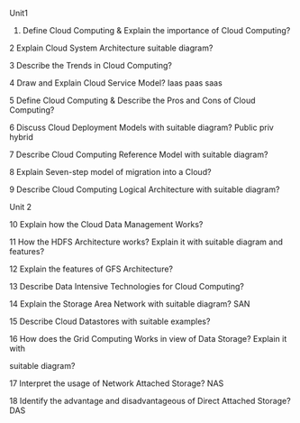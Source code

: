 Unit1

1. Define Cloud Computing & Explain the importance of Cloud Computing?

2 Explain Cloud System Architecture suitable diagram?

3 Describe the Trends in Cloud Computing?

4 Draw and Explain Cloud Service Model? Iaas paas saas

5 Define Cloud Computing & Describe the Pros and Cons of Cloud Computing?

6 Discuss Cloud Deployment Models with suitable diagram? Public priv hybrid

7 Describe Cloud Computing Reference Model with suitable diagram? 

8 Explain Seven-step model of migration into a Cloud?

9 Describe Cloud Computing Logical Architecture with suitable diagram?

  
  

Unit 2

10 Explain how the Cloud Data Management Works?

11 How the HDFS Architecture works? Explain it with suitable diagram and features?

12 Explain the features of GFS Architecture?

13 Describe Data Intensive Technologies for Cloud Computing?

14 Explain the Storage Area Network with suitable diagram? SAN

15 Describe Cloud Datastores with suitable examples?

16 How does the Grid Computing Works in view of Data Storage? Explain it with

suitable diagram? 

17 Interpret the usage of Network Attached Storage? NAS

18 Identify the advantage and disadvantageous of Direct Attached Storage? DAS